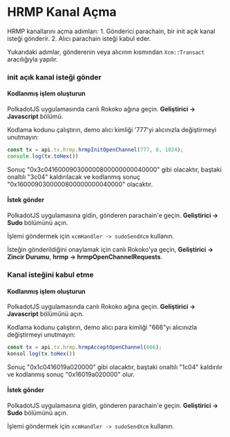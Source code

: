 # HRMP Kanal Açma

HRMP kanallarını açma adımları: 1. Gönderici parachain, bir init açık kanal isteği gönderir. 2. Alıcı parachain isteği kabul eder.

Yukarıdaki adımlar, gönderenin veya alıcının kısmından `Xcm::Transact` aracılığıyla yapılır.

### init açık kanal isteği gönder

#### Kodlanmış işlem oluşturun

PolkadotJS uygulamasında canlı Rokoko ağına geçin. **Geliştirici -&gt; Javascript** bölümü.

Kodlama kodunu çalıştırın, demo alıcı kimliği '777'yi alıcınızla değiştirmeyi unutmayın:

```javascript
const tx = api.tx.hrmp.hrmpInitOpenChannel(777, 8, 1024);
console.log(tx.toHex())
```

Sonuç "0x3c041600090300000800000000040000" gibi olacaktır, baştaki onaltılı "3c04" kaldırılacak ve kodlanmış sonuç "0x1600090300000800000000040000" olacaktır.

#### İstek gönder

PolkadotJS uygulamasına gidin, gönderen parachain'e geçin. **Geliştirici -&gt; Sudo** bölümünü açın.

İşlemi göndermek için `xcmHandler -> sudoSendXcm` kullanın.

İsteğin gönderildiğini onaylamak için canlı Rokoko'ya geçin, **Geliştirici -&gt; Zincir Durumu**, **hrmp -&gt; hrmpOpenChannelRequests**.

### Kanal isteğini kabul etme

#### Kodlanmış işlem oluşturun

PolkadotJS uygulamasında canlı Rokoko ağına geçin. **Geliştirici -&gt; Javascript** bölümünü açın.

Kodlama kodunu çalıştırın, demo alıcı para kimliği "666"yı alıcınızla değiştirmeyi unutmayın:

```javascript
const tx = api.tx.hrmp.hrmpAcceptOpenChannel(666);
konsol.log(tx.toHex())
```

Sonuç "0x1c0416019a020000" gibi olacaktır, baştaki onaltılı "1c04" kaldırılır ve kodlanmış sonuç "0x16019a020000" olur.

#### İstek gönder

PolkadotJS uygulamasına gidin, gönderen parachain'e geçin. **Geliştirici -&gt; Sudo** bölümünü açın.

İşlemi göndermek için `xcmHandler -> sudoSendXcm` kullanın.

